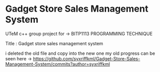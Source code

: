 # Gadget Store Sales Management System
UTeM c++ group project for -> BITP1113 PROGRAMMING TECHNIQUE

Title : Gadget store sales management system

 
i deleted the old file and copy into the new one
my old progress can be seen here -> https://github.com/syxriffkml/Gadget-Store-Sales-Management-System/commits?author=syxriffkml




